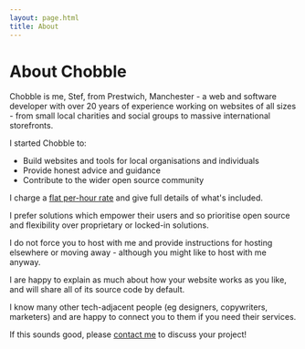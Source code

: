 ```yaml
---
layout: page.html
title: About
---
```


# About Chobble

Chobble is me, Stef, from Prestwich, Manchester - a web and software developer with over 20 years of experience working on websites of all sizes - from small local charities and social groups to massive international storefronts.

I started Chobble to:

- Build websites and tools for local organisations and individuals
- Provide honest advice and guidance
- Contribute to the wider open source community

I charge a [flat per-hour rate](/prices/) and give full details of what's included.

I prefer solutions which empower their users and so prioritise open source and flexibility over proprietary or locked-in solutions.

I do not force you to host with me and provide instructions for hosting elsewhere or moving away - although you might like to host with me anyway.

I are happy to explain as much about how your website works as you like, and will share all of its source code by default.

I know many other tech-adjacent people (eg designers, copywriters, marketers) and are happy to connect you to them if you need their services.

If this sounds good, please [contact me](/contact/) to discuss your project!
